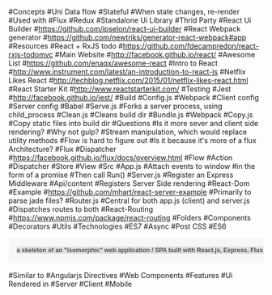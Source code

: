 #Concepts
#Uni Data flow
#Stateful
#When state changes, re-render
#Used with
#Flux
#Redux
#Standalone Ui Library
#Thrid Party
#React Ui Builder
#https://github.com/ipselon/react-ui-builder
#React Webpack generator
#https://github.com/newtriks/generator-react-webpack#app
#Resources
#React + RxJS todo
#https://github.com/fdecampredon/react-rxjs-todomvc
#Main Website
#http://facebook.github.io/react/
#Awesome List
#https://github.com/enaqx/awesome-react
#Intro to React
#http://www.instrument.com/latest/an-introduction-to-react-js
#Netflix Likes React
#http://techblog.netflix.com/2015/01/netflix-likes-react.html
#React Starter Kit
#http://www.reactstarterkit.com/
#Testing
#Jest
#http://facebook.github.io/jest/
#Build
#Config.js
#Webpack
#Client config
#Server config
#Babel
#Serve.js
#Forks a server process, using child_process
#Clean.js
#Cleans build dir
#Bundle.js
#Webpack
#Copy.js
#Copy static files into build dir
#Questions
#Is it more sever and client side rendering?
#Why not gulp?
#Stream manipulation, which would replace utility methods
#Flow is hard to figure out
#Is it because it's more of a flux Architecture?
#Flux
#Dispatcher
#https://facebook.github.io/flux/docs/overview.html
#Flow
#Action
#Dispatcher
#Store
#View
#Src
#App.js
#Attach events to window
#in the form of a promise
#Then call Run()
#Server.js
#Register an Express Middleware
#Api/content
#Registers Server Side rendering
#React-Dom
#Example
#https://github.com/mhart/react-server-example
#Primarily to parse jade files?
#Router.js
#Central for both app.js (client) and server.js
#Dispatches routes to both
#React-Routing
#https://www.npmjs.com/package/react-routing
#Folders
#Components
#Decorators
#Utils
#Technologies
#ES7
#Async
#Post CSS
#ES6
<pre style="box-sizing: border-box; overflow: auto; font-family: Consolas, 'Liberation Mono', Menlo, Courier, monospace; font-size: 13.6000003814697px; margin-bottom: 16px; font-stretch: normal; line-height: 1.45; padding: 16px; border-radius: 3px; word-wrap: normal; background-color: rgb(247, 247, 247);"><span style="color: rgb(79, 79, 79); font-family: Helvetica, 'Arial Unicode MS', sans-serif; font-size: 12px; font-weight: bold; line-height: 18px; text-align: center; background-color: rgb(224, 224, 224);">a skeleton of an "isomorphic" web application / SPA built with React.js, Express, Flux, ES6+, JSX, Babel, PostCSS, Webpack, BrowserSync..</span></pre>
#Similar to 
#Angularjs Directives
#Web Components
#Features
#Ui Rendered in
#Server
#Client
#Mobile
